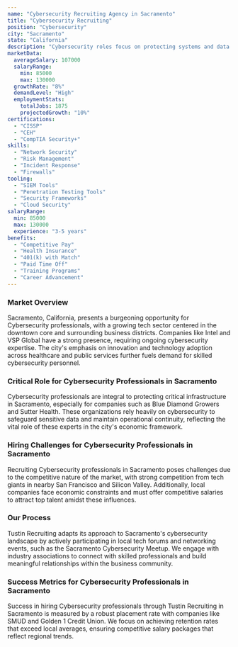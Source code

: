 ```yaml
---
name: "Cybersecurity Recruiting Agency in Sacramento"
title: "Cybersecurity Recruiting"
position: "Cybersecurity"
city: "Sacramento"
state: "California"
description: "Cybersecurity roles focus on protecting systems and data from cyber threats."
marketData:
  averageSalary: 107000
  salaryRange:
    min: 85000
    max: 130000
  growthRate: "8%"
  demandLevel: "High"
  employmentStats:
    totalJobs: 1875
    projectedGrowth: "10%"
certifications:
  - "CISSP"
  - "CEH"
  - "CompTIA Security+"
skills:
  - "Network Security"
  - "Risk Management"
  - "Incident Response"
  - "Firewalls"
tooling:
  - "SIEM Tools"
  - "Penetration Testing Tools"
  - "Security Frameworks"
  - "Cloud Security"
salaryRange:
  min: 85000
  max: 130000
  experience: "3-5 years"
benefits:
  - "Competitive Pay"
  - "Health Insurance"
  - "401(k) with Match"
  - "Paid Time Off"
  - "Training Programs"
  - "Career Advancement"
---
```


### Market Overview
Sacramento, California, presents a burgeoning opportunity for Cybersecurity professionals, with a growing tech sector centered in the downtown core and surrounding business districts. Companies like Intel and VSP Global have a strong presence, requiring ongoing cybersecurity expertise. The city's emphasis on innovation and technology adoption across healthcare and public services further fuels demand for skilled cybersecurity personnel.
### Critical Role for Cybersecurity Professionals in Sacramento
Cybersecurity professionals are integral to protecting critical infrastructure in Sacramento, especially for companies such as Blue Diamond Growers and Sutter Health. These organizations rely heavily on cybersecurity to safeguard sensitive data and maintain operational continuity, reflecting the vital role of these experts in the city's economic framework.

### Hiring Challenges for Cybersecurity Professionals in Sacramento
Recruiting Cybersecurity professionals in Sacramento poses challenges due to the competitive nature of the market, with strong competition from tech giants in nearby San Francisco and Silicon Valley. Additionally, local companies face economic constraints and must offer competitive salaries to attract top talent amidst these influences.

### Our Process
Tustin Recruiting adapts its approach to Sacramento's cybersecurity landscape by actively participating in local tech forums and networking events, such as the Sacramento Cybersecurity Meetup. We engage with industry associations to connect with skilled professionals and build meaningful relationships within the business community.

### Success Metrics for Cybersecurity Professionals in Sacramento
Success in hiring Cybersecurity professionals through Tustin Recruiting in Sacramento is measured by a robust placement rate with companies like SMUD and Golden 1 Credit Union. We focus on achieving retention rates that exceed local averages, ensuring competitive salary packages that reflect regional trends.